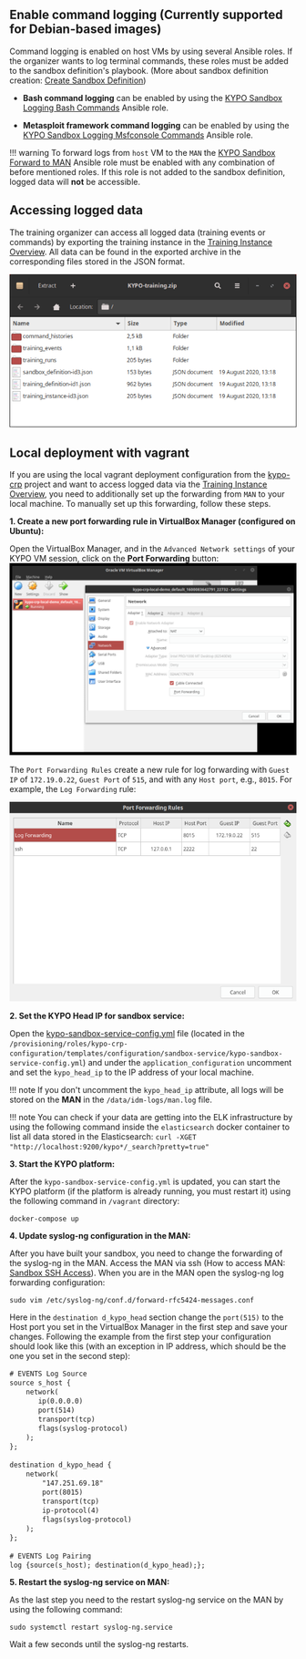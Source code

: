 ## Enable command logging (Currently supported for Debian-based images)
Command logging is enabled on host VMs by using several Ansible roles. If the organizer wants to log terminal commands, these roles must be added to the sandbox definition's playbook. (More about sandbox definition creation: [Create Sandbox Definition](../../../user-guide-basic/sandbox-agenda/sandbox-definition/#create-sandbox-definition))

* **Bash command logging** can be enabled by using the [KYPO Sandbox Logging Bash Commands](https://gitlab.ics.muni.cz/muni-kypo-crp/useful-ansible-roles/kypo-sandbox-logging-bash) Ansible role.

* **Metasploit framework command logging** can be enabled by using the [KYPO Sandbox Logging Msfconsole Commands](https://gitlab.ics.muni.cz/muni-kypo-crp/useful-ansible-roles/kypo-sandbox-logging-msf) Ansible role.

!!! warning
    To forward logs from `host` VM to the `MAN` the [KYPO Sandbox Forward to MAN](https://gitlab.ics.muni.cz/muni-kypo-crp/useful-ansible-roles/kypo-sandbox-logging-forward) Ansible role must be enabled with any combination of before mentioned roles. If this role is not added to the sandbox definition, logged data will **not** be accessible.

## Accessing logged data
The training organizer can access all logged data (training events or commands) by exporting the training instance in the [Training Instance Overview](../../../user-guide-basic/training-agenda/training-instance/#training-instance-overview). All data can be found in the exported archive in the corresponding files stored in the JSON format.

![Archive](../../img/extras/logging/accessed-logged-data-structure.png)


## Local deployment with vagrant

If you are using the local vagrant deployment configuration from the [kypo-crp](https://gitlab.ics.muni.cz/muni-kypo-crp/devops/kypo-crp-deployment) project and want to access logged data via the [Training Instance Overview](../../../user-guide-basic/training-agenda/training-instance/#training-instance-overview), you need to additionally set up the forwarding from `MAN` to your local machine. To manually set up this forwarding, follow these steps.


**1. Create a new port forwarding rule in VirtualBox Manager (configured on Ubuntu):**

Open the VirtualBox Manager, and in the `Advanced Network settings` of your KYPO VM session, click on the **Port Forwarding** button:
![VirtualBox settings](../../img/extras/logging/port-forwarding-rule.png)

The `Port Forwarding Rules` create a new rule for log forwarding with `Guest IP` of `172.19.0.22`, `Guest Port` of `515`, and with any `Host port`, e.g., `8015`. For example, the `Log Forwarding` rule:

![PortForwardingRules](../../img/extras/logging/port-forwarding-rule2.png)

**2. Set the KYPO Head IP for sandbox service:**

Open the [kypo-sandbox-service-config.yml](https://gitlab.ics.muni.cz/muni-kypo-crp/devops/kypo-crp-deployment/-/blob/master/provisioning/roles/kypo-crp-configuration/templates/configuration/sandbox-service/kypo-sandbox-service-config.yml) file (located in the `/provisioning/roles/kypo-crp-configuration/templates/configuration/sandbox-service/kypo-sandbox-service-config.yml`) and under the `application_configuration` uncomment and set the `kypo_head_ip` to the IP address of your local machine.

!!! note
    If you don't uncomment the `kypo_head_ip` attribute, all logs will be stored on the **MAN** in the `/data/idm-logs/man.log` file.

!!! note
    You can check if your data are getting into the ELK infrastructure by using the following command inside the `elasticsearch` docker container to list all data stored in the Elasticsearch:
    ```
    curl -XGET "http://localhost:9200/kypo*/_search?pretty=true"
    ```

**3. Start the KYPO platform:**

After the `kypo-sandbox-service-config.yml` is updated, you can start the KYPO platform (if the platform is already running, you must restart it) using the following command in `/vagrant` directory:
```
docker-compose up
```

**4. Update syslog-ng configuration in the MAN:**

After you have built your sandbox, you need to change the forwarding of the syslog-ng in the MAN. Access the MAN via ssh (How to access MAN: [Sandbox SSH Access](../../../user-guide-advanced/sandboxes/sandbox-access/)). When you are in the MAN open the syslog-ng log forwarding configuration:
```
sudo vim /etc/syslog-ng/conf.d/forward-rfc5424-messages.conf
```

Here in the `destination d_kypo_head` section change the `port(515)` to the Host port you set in the VirtualBox Manager in the first step and save your changes. Following the example from the first step your configuration should look like this (with an exception in IP address, which should be the one you set in the second step):
```
# EVENTS Log Source
source s_host {
    network(
       ip(0.0.0.0)
       port(514)
       transport(tcp)
       flags(syslog-protocol)
    );
};

destination d_kypo_head {
    network(
        "147.251.69.18"
        port(8015)
        transport(tcp)
        ip-protocol(4)
        flags(syslog-protocol)
    );
};

# EVENTS Log Pairing
log {source(s_host); destination(d_kypo_head);};
```

**5. Restart the syslog-ng service on MAN:**

As the last step you need to the restart syslog-ng service on the MAN by using the following command:

```
sudo systemctl restart syslog-ng.service
```

Wait a few seconds until the syslog-ng restarts.
